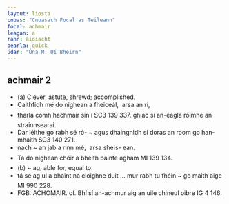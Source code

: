 ```yaml
---
layout: liosta
cnuas: "Cnuasach Focal as Teileann"
focal: achmair
leagan: a
rann: aidiacht
bearla: quick
údar: "Úna M. Uí Bheirn"
---
```


## achmair 2

*  (a) Clever, astute, shrewd; accomplished.
* Caithfidh mé do nighean a fheiceál,  arsa an rí,
* tharla comh hachmair sin í SC3 139 337. ghlac sí an-eagla roimhe an
strainnsearaí.
* Dar léithe go rabh sé ró- ~ agus dhaingnidh sí doras an room go han-mhaith SC3 140 271.
* nach ~ an jab a rinn mé,  arsa sheis- ean.
* Tá do nighean chóir a bheith bainte agham MI 139 134.
* (b) ~ ag, able for, equal to.
* tá sé ag ul a bhaint na cloighne duit ... mur rabh tu fhéin ~ go maith
aige MI 990 228.
* FGB: ACHOMAIR. cf.  Bhí sí an-achmur aig an uile chineul oibre IG 4 146.
